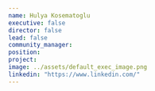 ```yaml
---
name: Hulya Kosematoglu
executive: false
director: false
lead: false
community_manager:   
position:  
project:  
image: ../assets/default_exec_image.png
linkedin: "https://www.linkedin.com/"
---
```

